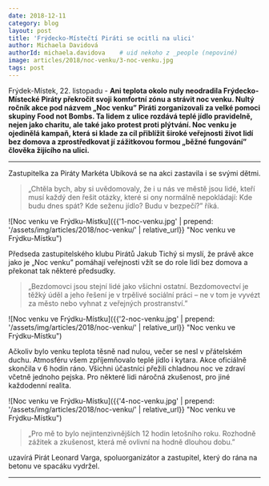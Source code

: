 ```yaml
---
date: 2018-12-11
category: blog
layout: post
title: 'Frýdecko-Místečtí Piráti se ocitli na ulici'
author: Michaela Davidová
authorId: michaela.davidova    # uid nekoho z _people (nepoviné)
image: articles/2018/noc-venku/3-noc-venku.jpg
tags: post
---
```

Frýdek-Místek, 22. listopadu - **Ani teplota okolo nuly neodradila Frýdecko-Místecké Piráty překročit svoji komfortní zónu a strávit noc venku. Nultý ročník akce pod názvem „Noc venku” Piráti zorganizovali za velké pomoci skupiny Food not Bombs. Ta lidem z ulice rozdává teplé jídlo pravidelně, nejen jako charitu, ale také jako protest proti plýtvání. Noc venku je ojedinělá kampaň, která si klade za cíl přiblížit široké veřejnosti život lidí bez domova a zprostředkovat jí zážitkovou formou „běžné fungování” člověka žijícího na ulici.**

<hr>

Zastupitelka za Piráty Markéta Ubíková se na akci zastavila i se svými dětmi.
>„Chtěla bych, aby si uvědomovaly, že i u nás ve městě jsou lidé, kteří musí každý den řešit otázky, které si ony normálně nepokládají: Kde budu dnes spát? Kde seženu jídlo? Budu v bezpečí?” říká.

![Noc venku ve Frýdku-Místku]({{'1-noc-venku.jpg' | prepend: '/assets/img/articles/2018/noc-venku/' | relative_url}} "Noc venku ve Frýdku-Místku")

Předseda zastupitelského klubu Pirátů Jakub Tichý si myslí, že právě akce jako je „Noc venku” pomáhají veřejnosti vžít se do role lidí bez domova a překonat tak některé předsudky.
>„Bezdomovci jsou stejní lidé jako všichni ostatní. Bezdomovectví je těžký úděl a jeho řešení je v trpělivé sociální práci – ne v tom je vyvézt za město nebo vyhnat z veřejných prostranství.”

![Noc venku ve Frýdku-Místku]({{'2-noc-venku.jpg' | prepend: '/assets/img/articles/2018/noc-venku/' | relative_url}} "Noc venku ve Frýdku-Místku")

Ačkoliv bylo venku teplota těsně nad nulou, večer se nesl v přátelském duchu. Atmosféru všem zpříjemňovalo teplé jídlo i kytara. Akce oficiálně skončila v 6 hodin ráno. Všichni účastníci přežili chladnou noc ve zdraví včetně jednoho pejska. Pro některé lidi náročná zkušenost, pro jiné každodenní realita.

![Noc venku ve Frýdku-Místku]({{'4-noc-venku.jpg' | prepend: '/assets/img/articles/2018/noc-venku/' | relative_url}} "Noc venku ve Frýdku-Místku")

>„Pro mě to bylo nejintenzivnějších 12 hodin letošního roku. Rozhodně zážitek a zkušenost, která mě ovlivní na hodně dlouhou dobu.”

uzavírá Pirát Leonard Varga, spoluorganizátor a zastupitel, který do rána na betonu ve spacáku vydržel.

- - -
